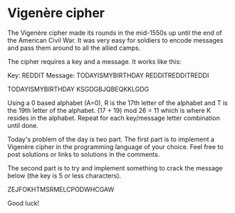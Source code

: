 Vigenère cipher
===============

The Vigenère cipher made its rounds in the mid-1550s up until the end of the American Civil War. It was very easy for soldiers to encode messages and pass them around to all the allied camps.

The cipher requires a key and a message. It works like this:

Key:
REDDIT
Message:
TODAYISMYBIRTHDAY
REDDITREDDITREDDI

TODAYISMYBIRTHDAY
KSGDGBJQBEQKKLGDG

Using a 0 based alphabet (A=0), R is the 17th letter of the alphabet and T is the 19th letter of the alphabet. (17 + 19) mod 26 = 11 which is where K resides in the alphabet. Repeat for each key/message letter combination until done.

Today's problem of the day is two part. The first part is to implement a Vigenère cipher in the programming language of your choice. Feel free to post solutions or links to solutions in the comments.

The second part is to try and implement something to crack the message below (the key is 5 or less characters).

ZEJFOKHTMSRMELCPODWHCGAW

Good luck!

